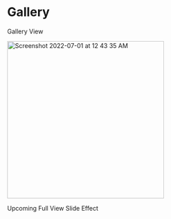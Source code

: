 # Gallery

Gallery View 

<img width="362" alt="Screenshot 2022-07-01 at 12 43 35 AM" src="https://user-images.githubusercontent.com/26218210/176759590-0e615c1f-ca5f-4807-a326-dfdbaf9415c9.png">


Upcoming 
  Full View 
  Slide Effect 
